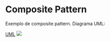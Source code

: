 # Composite Pattern
Exemplo de composite pattern.
Diagrama UML:

[UML](https://i.imgur.com/Dtut7Ju.png)
[![](https://i.imgur.com/Dtut7Ju.png)](https://i.imgur.com/Dtut7Ju.png)